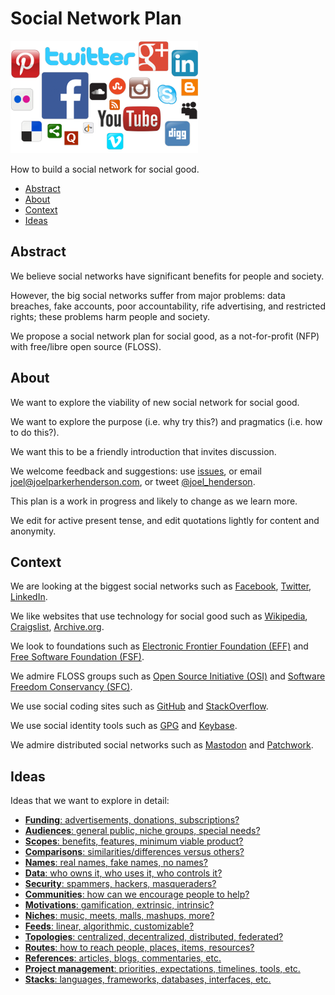 # Social Network Plan

<img src="README.png" width="300" height="180" alt="Social network icons">

How to build a social network for social good.

* [Abstract](#abstract)
* [About](#about)
* [Context](#context)
* [Ideas](#ideas)


## Abstract

We believe social networks have significant benefits for people and society. 

However, the big social networks suffer from major problems: data breaches, fake accounts, poor accountability, rife advertising, and restricted rights; these problems harm people and society. 

We propose a social network plan for social good, as a not-for-profit (NFP) with free/libre open source (FLOSS).


## About

We want to explore the viability of new social network for social good.

We want to explore the purpose (i.e. why try this?) and pragmatics (i.e. how to do this?).

We want this to be a friendly introduction that invites discussion.

We welcome feedback and suggestions: use [issues](https://github.com/joelparkerhenderson/social_network_plan/issues), or email joel@joelparkerhenderson.com, or tweet [@joel_henderson](https://twitter.com/joel_henderson).

This plan is a work in progress and likely to change as we learn more.

We edit for active present tense, and edit quotations lightly for content and anonymity.


## Context

We are looking at the biggest social networks such as 
[Facebook](https://facebook.com),
[Twitter](https://twitter.com),
[LinkedIn](https://linkedin.com).

We like websites that use technology for social good such as 
[Wikipedia](https://wikipedia.org),
[Craigslist](https://craigslist.org),
[Archive.org](https://archive.org).

We look to foundations such as 
[Electronic Frontier Foundation (EFF)](http://eff.org/) and
[Free Software Foundation (FSF)](http://fsf.org).

We admire FLOSS groups such as 
[Open Source Initiative (OSI)](http://opensource.org/) and 
[Software Freedom Conservancy (SFC)](https://sfconservancy.org/).

We use social coding sites such as 
[GitHub](https://github.com) and
[StackOverflow](https://stackoverflow.com).

We use social identity tools such as 
[GPG](https://www.gnupg.org/) and
[Keybase](keybase.io).

We admire distributed social networks such as
[Mastodon](https://mastodon.social) and
[Patchwork](https://github.com/ssbc/patchwork).


## Ideas

Ideas that we want to explore in detail:

* [**Funding**: advertisements, donations, subscriptions?](docs/ideas/funding.md)
* [**Audiences**: general public, niche groups, special needs?](docs/ideas/audiences.md)
* [**Scopes**: benefits, features, minimum viable product?](docs/ideas/scopes.md)
* [**Comparisons**: similarities/differences versus others?](docs/ideas/comparisons.md)
* [**Names**: real names, fake names, no names?](docs/ideas/names.md)
* [**Data**: who owns it, who uses it, who controls it?](docs/ideas/data.md)
* [**Security**: spammers, hackers, masqueraders?](docs/ideas/security.md)
* [**Communities**: how can we encourage people to help?](docs/ideas/communities.md)
* [**Motivations**: gamification, extrinsic, intrinsic?](docs/ideas/motivations.md)
* [**Niches**: music, meets, malls, mashups, more?](docs/ideas/niches.md)
* [**Feeds**: linear, algorithmic, customizable?](docs/ideas/feeds.md)
* [**Topologies**: centralized, decentralized, distributed, federated?](docs/ideas/topologies.md)
* [**Routes**: how to reach people, places, items, resources?](docs/ideas/routes.md)
* [**References**: articles, blogs, commentaries, etc.](docs/ideas/references.md)
* [**Project management**: priorities, expectations, timelines, tools, etc.](docs/implemenations/projectmanagement.md)
* [**Stacks**: languages, frameworks, databases, interfaces, etc.](docs/implemenations/stacks.md)

<!--
Original content vs. resharing

* "Reshares are part and parcel of a community - even before the days of the Internet. For many, gossip is part of socializing. A friend posted that he's just getting married. People will want to spread the word. How can they without reshares? Rewrite it themselves? Resharing is simply part of usual human interaction."
-->


<!-- How to describe a social network?

We see challenges in how people describe social networks; we suggest starter questions.

Examples:

* **Benefits**: give me reasons to try your product.
* **Privacy**: what is your privacy policy, including sharing with 3rd party?
* **Platform**: is your product aiming to be a platform, API, plugin, integation, etc.?
* **Access**: mobile, web, desktop, native, etc.?
* **Code**: open source, closed source, etc.?
* (more?)

-->


<!--

User Experience


Sign in

Discuss sign in options via:
* Email address and password
* Multi-factor e.g. mobile phone SMS, Google Authenticator app
* Providers e.g. Google, Facebook, LinkedIn
* Protocols e.g. OAuth, SAML
* Integrators e.g. Okta.com


Stories

Discuss stories:
* Can we use RSS?
* Can we use Atom?
* Why/how to provide what companies say they want, e.g. ads, analytics, branding?

-->
